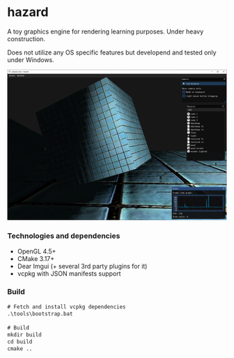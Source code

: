# hazard

A toy graphics engine for rendering learning purposes. Under heavy construction.

Does not utilize any OS specific features but developend and tested only under Windows.

![Screenshot](shot.png)

### Technologies and dependencies

* OpenGL 4.5+
* CMake 3.17+
* Dear Imgui (+ several 3rd party plugins for it)
* vcpkg with JSON manifests support

### Build

```shell
# Fetch and install vcpkg dependencies
.\tools\bootstrap.bat

# Build
mkdir build
cd build
cmake ..
```
